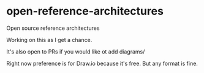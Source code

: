 # open-reference-architectures
Open source reference architectures

Working on this as I get a chance.

It's also open to PRs if you would like ot add diagrams/

Right now preference is for Draw.io because it's free. But any format is fine.
